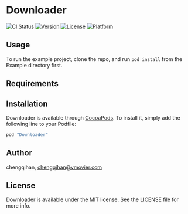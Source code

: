 # Downloader

[![CI Status](http://img.shields.io/travis/chengqihan/Downloader.svg?style=flat)](https://travis-ci.org/chengqihan/Downloader)
[![Version](https://img.shields.io/cocoapods/v/Downloader.svg?style=flat)](http://cocoapods.org/pods/Downloader)
[![License](https://img.shields.io/cocoapods/l/Downloader.svg?style=flat)](http://cocoapods.org/pods/Downloader)
[![Platform](https://img.shields.io/cocoapods/p/Downloader.svg?style=flat)](http://cocoapods.org/pods/Downloader)

## Usage

To run the example project, clone the repo, and run `pod install` from the Example directory first.

## Requirements

## Installation

Downloader is available through [CocoaPods](http://cocoapods.org). To install
it, simply add the following line to your Podfile:

```ruby
pod "Downloader"
```

## Author

chengqihan, chengqihan@vmovier.com

## License

Downloader is available under the MIT license. See the LICENSE file for more info.
